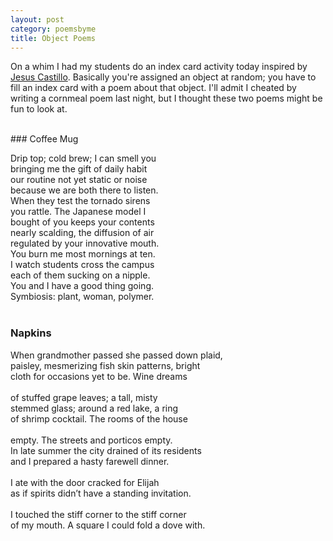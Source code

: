 ```yaml
---
layout: post
category: poemsbyme
title: Object Poems
---
```


On a whim I had my students do an index card activity today inspired by [Jesus Castillo](https://www.mcsweeneys.net/articles/a-mcsweeneys-poetry-series-q-a-with-jesus-castillo-about-his-new-collection-remains). Basically you're assigned an object at random; you have to fill an index card with a poem about that object. I'll admit I cheated by writing a cornmeal poem last night, but I thought these two poems might be fun to look at.

<br>
### Coffee Mug

Drip top; cold brew; I can smell you<br>
bringing me the gift of daily habit<br>
our routine not yet static or noise<br>
because we are both there to listen.<br>
When they test the tornado sirens<br>
you rattle. The Japanese model I<br>
bought of you keeps your contents<br>
nearly scalding, the diffusion of air<br>
regulated by your innovative mouth.<br>
You burn me most mornings at ten.<br>
I watch students cross the campus<br>
each of them sucking on a nipple.<br>
You and I have a good thing going.<br>
Symbiosis: plant, woman, polymer.<br>
<br>
### Napkins

When grandmother passed she passed down plaid,<br> 
paisley, mesmerizing fish skin patterns, bright<br> 
cloth for occasions yet to be. Wine dreams<br> 
<br>
of stuffed grape leaves; a tall, misty <br>
stemmed glass; around a red lake, a ring<br>
of shrimp cocktail. The rooms of the house<br>
<br>
empty. The streets and porticos empty.<br>
In late summer the city drained of its residents<br>
and I prepared a hasty farewell dinner. <br>
<br>
I ate with the door cracked for Elijah<br>
as if spirits didn’t have a standing invitation.<br>
<br>
I touched the stiff corner to the stiff corner <br>
of my mouth. A square I could fold a dove with. <br>